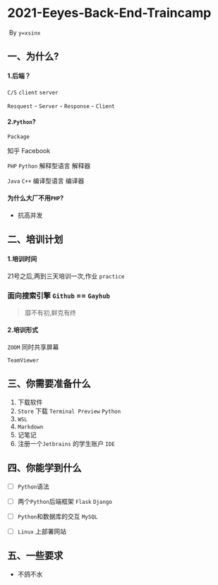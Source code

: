 # 2021-Eeyes-Back-End-Traincamp

​																																																	By `y=xsinx`

## 一、为什么?

#### 1.后端？

`C/S`         `client`        `server`

`Resquest`  - `Server`  - `Response` - `Client`

#### 2.`Python`?

`Package`

知乎  Facebook

`PHP`  `Python`   解释型语言     解释器

`Java`     `C++`    编译型语言     编译器

#### 为什么大厂不用`PHP`?

+  抗高并发

## 二、培训计划

#### 1.培训时间

21号之后,两到三天培训一次,作业    `practice`

### **面向搜索引擎**   `Github`  == `Gayhub`  

>  靡不有初,鲜克有终

#### 2.培训形式

`ZOOM` 同时共享屏幕 

`TeamViewer `

## 三、你需要准备什么

1. 下载软件  
2. `Store`   下载  `Terminal Preview`  `Python`
3. `WSL`
4. `Markdown` 
5. 记笔记
6. 注册一个`Jetbrains` 的学生账户  `IDE`

## 四、你能学到什么

- [ ] `Python`语法

- [ ] 两个`Python`后端框架  `Flask`  `Django`

- [ ] `Python`和数据库的交互 `MySQL`

- [ ] `Linux` 上部署网站



## 五、一些要求

+ 不鸽不水



 

 